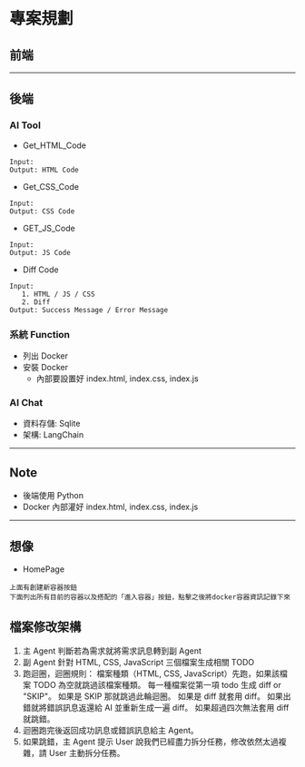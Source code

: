# 專案規劃

## 前端

---

## 後端

### AI Tool

- Get_HTML_Code

```
Input:
Output: HTML Code
```

- Get_CSS_Code

```
Input:
Output: CSS Code
```

- GET_JS_Code

```
Input:
Output: JS Code
```

- Diff Code

```
Input:
   1. HTML / JS / CSS
   2. Diff
Output: Success Message / Error Message
```

### 系統 Function

- 列出 Docker
- 安裝 Docker
  - 內部要設置好 index.html, index.css, index.js

### AI Chat

- 資料存儲: Sqlite
- 架構: LangChain

---

## Note

- 後端使用 Python
- Docker 內部灌好 index.html, index.css, index.js

---

## 想像

- HomePage

```
上面有創建新容器按鈕
下面列出所有目前的容器以及搭配的「進入容器」按鈕，點擊之後將docker容器資訊記錄下來
```

## 檔案修改架構

1. 主 Agent 判斷若為需求就將需求訊息轉到副 Agent
2. 副 Agent 針對 HTML, CSS, JavaScript 三個檔案生成相關 TODO
3. 跑迴圈，迴圈規則：
   檔案種類（HTML, CSS, JavaScript）先跑，如果該檔案 TODO 為空就跳過該檔案種類。
   每一種檔案從第一項 todo 生成 diff or "SKIP"。
   如果是 SKIP 那就跳過此輪迴圈。
   如果是 diff 就套用 diff。
   如果出錯就將錯誤訊息返還給 AI 並重新生成一遍 diff。
   如果超過四次無法套用 diff 就跳錯。
4. 迴圈跑完後返回成功訊息或錯誤訊息給主 Agent。
5. 如果跳錯，主 Agent 提示 User 說我們已經盡力拆分任務，修改依然太過複雜，請 User 主動拆分任務。
